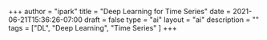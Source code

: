 +++
author = "ipark"
title = "Deep Learning for Time Series"
date =  2021-06-21T15:36:26-07:00
draft =  false
type = "ai"
layout = "ai"
description = ""
tags = ["DL", "Deep Learning", "Time Series"
]
+++
